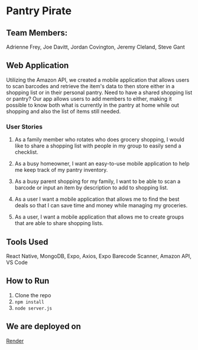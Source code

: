 # Pantry Pirate

## Team Members: 

Adrienne Frey, Joe Davitt, Jordan Covington, Jeremy Cleland, Steve Gant

## Web Application

Utilizing the Amazon API, we created a mobile application that allows users to scan barcodes and retrieve the item's data to then store either in a shopping list or in their personal pantry. Need to have a shared shopping list or pantry? Our app allows users to add members to either, making it possible to know both what is currently in the  pantry at home while out shopping and also the list of items still  needed.

### User Stories

1. As a family member who rotates who does grocery shopping, I would like to share a shopping list with people in my group to easily send a checklist.

2. As a busy homeowner, I want an easy-to-use mobile application to help me keep track of my pantry inventory.

3. As a busy parent shopping for my family, I want to be able to scan a barcode or input an item by description to add to shopping list. 

4. As a user I want a mobile application that allows me to find the best deals so that I can save time and money while managing my groceries.

5. As a user, I want a mobile application that allows me to create groups that are able to share shopping lists.

## Tools Used

React Native, MongoDB, Expo, Axios, Expo Barecode Scanner, Amazon API, VS Code

## How to Run

1. Clone the repo
2. `npm install`
3. `node server.js`

## We are deployed on

[Render](https://pantrypirate.onrender.com)
